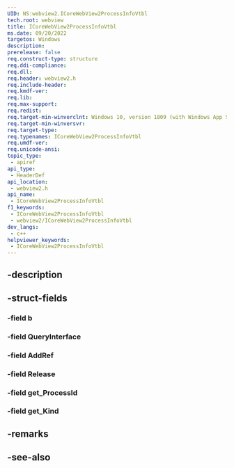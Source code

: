 ```yaml
---
UID: NS:webview2.ICoreWebView2ProcessInfoVtbl
tech.root: webview
title: ICoreWebView2ProcessInfoVtbl
ms.date: 09/20/2022
targetos: Windows
description: 
prerelease: false
req.construct-type: structure
req.ddi-compliance: 
req.dll: 
req.header: webview2.h
req.include-header: 
req.kmdf-ver: 
req.lib: 
req.max-support: 
req.redist: 
req.target-min-winverclnt: Windows 10, version 1809 (with Windows App SDK 1.1 or later)
req.target-min-winversvr: 
req.target-type: 
req.typenames: ICoreWebView2ProcessInfoVtbl
req.umdf-ver: 
req.unicode-ansi: 
topic_type:
 - apiref
api_type:
 - HeaderDef
api_location:
 - webview2.h
api_name:
 - ICoreWebView2ProcessInfoVtbl
f1_keywords:
 - ICoreWebView2ProcessInfoVtbl
 - webview2/ICoreWebView2ProcessInfoVtbl
dev_langs:
 - c++
helpviewer_keywords:
 - ICoreWebView2ProcessInfoVtbl
---
```


## -description

## -struct-fields

### -field b

### -field QueryInterface

### -field AddRef

### -field Release

### -field get_ProcessId

### -field get_Kind

## -remarks

## -see-also

